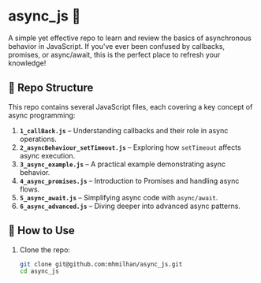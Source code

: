 # async_js 🚀  

A simple yet effective repo to learn and review the basics of asynchronous behavior in JavaScript. If you've ever been confused by callbacks, promises, or async/await, this is the perfect place to refresh your knowledge!  

## 📂 Repo Structure  

This repo contains several JavaScript files, each covering a key concept of async programming:  

1. **`1_callBack.js`** – Understanding callbacks and their role in async operations.  
2. **`2_asyncBehaviour_setTimeout.js`** – Exploring how `setTimeout` affects async execution.  
3. **`3_async_example.js`** – A practical example demonstrating async behavior.  
4. **`4_async_promises.js`** – Introduction to Promises and handling async flows.  
5. **`5_async_await.js`** – Simplifying async code with `async/await`.  
6. **`6_async_advanced.js`** – Diving deeper into advanced async patterns.  

## 🚀 How to Use  

1. Clone the repo:  
   ```bash
   git clone git@github.com:mhmilhan/async_js.git
   cd async_js

